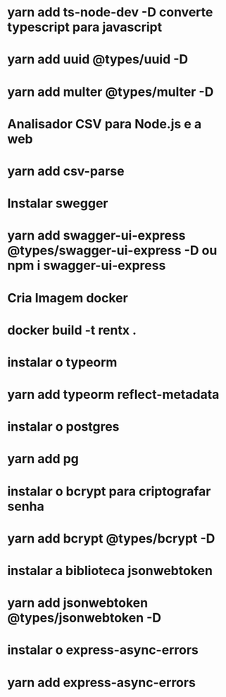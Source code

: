 # yarn add ts-node-dev -D converte typescript para javascript

# yarn add uuid @types/uuid -D

# yarn add multer  @types/multer -D

# Analisador CSV para Node.js e a web
# yarn add csv-parse

# Instalar swegger
# yarn add swagger-ui-express @types/swagger-ui-express -D ou npm i swagger-ui-express 

# Cria Imagem docker
# docker build -t rentx .

# instalar o typeorm
# yarn add typeorm reflect-metadata

# instalar o postgres
# yarn add pg

# instalar o bcrypt para criptografar senha
# yarn add bcrypt @types/bcrypt -D

# instalar a biblioteca jsonwebtoken
# yarn add jsonwebtoken @types/jsonwebtoken -D

# instalar o express-async-errors 
# yarn add express-async-errors



